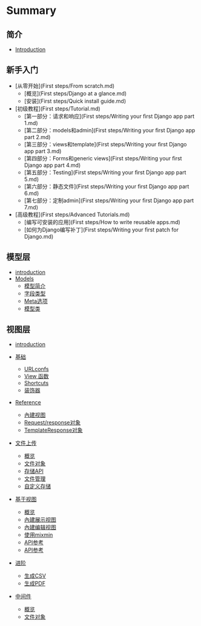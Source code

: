 # Summary

## 简介

* [Introduction](README.md)

## 新手入门

* [从零开始](First steps/From scratch.md)
  * [概览](First steps/Django at a glance.md)
  * [安装](First steps/Quick install guide.md)
* [初级教程](First steps/Tutorial.md)
  * [第一部分：请求和响应](First steps/Writing your ﬁrst Django app part 1.md)
  * [第二部分：models和admin](First steps/Writing your ﬁrst Django app part 2.md)
  * [第三部分：views和template](First steps/Writing your ﬁrst Django app part 3.md)
  * [第四部分：Forms和generic views](First steps/Writing your ﬁrst Django app part 4.md)
  * [第五部分：Testing](First steps/Writing your ﬁrst Django app part 5.md)
  * [第六部分：静态文件](First steps/Writing your ﬁrst Django app part 6.md)
  * [第七部分：定制admin](First steps/Writing your ﬁrst Django app part 7.md)
* [高级教程](First steps/Advanced Tutorials.md)
  * [编写可安装的应用](First steps/How to write reusable apps.md)
  * [如何为Django编写补丁](First steps/Writing your ﬁrst patch for Django.md)

## 模型层

* [introduction](models/README.md)
* [Models]()
  * [模型简介](TheModelLayer/IntroductionToModels.md)
  * [字段类型](TheModelLayer/FieldTypes.md)
  * [Meta选项](TheModelLayer/MetaOptions.md)
  * [模型类](TheModelLayer/ModelClass.md)

## 视图层

* [introduction](models/README.md)
* [基础]()
  * [URLconfs](TheViewlLayer/IntroductionToModels.md)
  * [View 函数](TheViewlLayer/ViewFunctions.md)
  * [Shortcuts](TheViewlLayer/Shortcuts.md)
  * [装饰器](TheViewlLayer/Decorators.md)
* [Reference]()
  * [內建视图](TheViewlLayer/BuiltinViews.md)
  * [Request/response对象](TheViewlLayer/RequestResponseObjects.md)
  * [TemplateResponse对象](TheViewlLayer/TemplateResponseObjects.md)

* [文件上传]()
  * [概览](TheViewlLayer/Overview.md)
  * [文件对象](TheViewlLayer/FileObjects.md)
  * [存储API](TheViewlLayer/StorageAPI.md)
  * [文件管理](TheViewlLayer/ManagingFiles.md)
  * [自定义存储](TheViewlLayer/CustomStorage.md)
* [基于视图]()
  * [概览](TheViewlLayer/viewOverview.md)
  * [內建展示视图](TheViewlLayer/BuiltinDisplayViews.md)
  * [內建编辑视图](TheViewlLayer/Built-inEditingViews.md)
  * [使用mixmin](TheViewlLayer/UsingMixins.md)
  * [API参考](TheViewlLayer/APIReference.md)
  * [API参考](TheViewlLayer/FlattenedIndex.md)
* [进阶]()
  * [生成CSV](TheViewlLayer/GeneratingCSV.md)
  * [生成PDF](TheViewlLayer/GeneratingPDF.md)
* [中间件]()
  * [概览](TheViewlLayer/MiddlewareOverview.md)
  * [文件对象](TheViewlLayer/BuiltinMiddlewareClasses.md)





